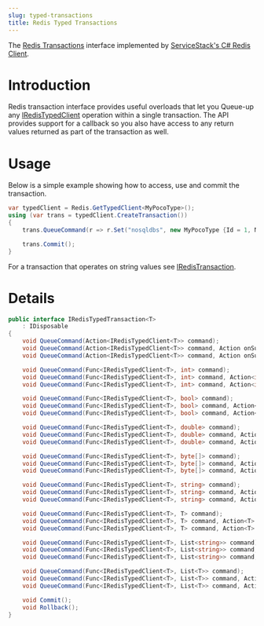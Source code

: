 ```yaml
---
slug: typed-transactions
title: Redis Typed Transactions
---
```


The [Redis Transactions](./transactions.md) interface implemented by [ServiceStack's C# Redis Client](https://github.com/ServiceStack/ServiceStack.Redis).

# Introduction

Redis transaction interface provides useful overloads that let you Queue-up any [IRedisTypedClient](./typed-client.md) operation within a single transaction.
The API provides support for a callback so you also have access to any return values returned as part of the transaction as well.

# Usage

Below is a simple example showing how to access, use and commit the transaction.

```csharp
var typedClient = Redis.GetTypedClient<MyPocoType>();			
using (var trans = typedClient.CreateTransaction())
{
    trans.QueueCommand(r => r.Set("nosqldbs", new MyPocoType {Id = 1, Name = "Redis"));

    trans.Commit();
}
```

For a transaction that operates on string values see [IRedisTransaction](./transactions.md).

# Details

```csharp
public interface IRedisTypedTransaction<T> 
    : IDisposable
{
    void QueueCommand(Action<IRedisTypedClient<T>> command);
    void QueueCommand(Action<IRedisTypedClient<T>> command, Action onSuccessCallback);
    void QueueCommand(Action<IRedisTypedClient<T>> command, Action onSuccessCallback, Action<Exception> onErrorCallback);

    void QueueCommand(Func<IRedisTypedClient<T>, int> command);
    void QueueCommand(Func<IRedisTypedClient<T>, int> command, Action<int> onSuccessCallback);
    void QueueCommand(Func<IRedisTypedClient<T>, int> command, Action<int> onSuccessCallback, Action<Exception> onErrorCallback);

    void QueueCommand(Func<IRedisTypedClient<T>, bool> command);
    void QueueCommand(Func<IRedisTypedClient<T>, bool> command, Action<bool> onSuccessCallback);
    void QueueCommand(Func<IRedisTypedClient<T>, bool> command, Action<bool> onSuccessCallback, Action<Exception> onErrorCallback);

    void QueueCommand(Func<IRedisTypedClient<T>, double> command);
    void QueueCommand(Func<IRedisTypedClient<T>, double> command, Action<double> onSuccessCallback);
    void QueueCommand(Func<IRedisTypedClient<T>, double> command, Action<double> onSuccessCallback, Action<Exception> onErrorCallback);

    void QueueCommand(Func<IRedisTypedClient<T>, byte[]> command);
    void QueueCommand(Func<IRedisTypedClient<T>, byte[]> command, Action<byte[]> onSuccessCallback);
    void QueueCommand(Func<IRedisTypedClient<T>, byte[]> command, Action<byte[]> onSuccessCallback, Action<Exception> onErrorCallback);

    void QueueCommand(Func<IRedisTypedClient<T>, string> command);
    void QueueCommand(Func<IRedisTypedClient<T>, string> command, Action<string> onSuccessCallback);
    void QueueCommand(Func<IRedisTypedClient<T>, string> command, Action<string> onSuccessCallback, Action<Exception> onErrorCallback);

    void QueueCommand(Func<IRedisTypedClient<T>, T> command);
    void QueueCommand(Func<IRedisTypedClient<T>, T> command, Action<T> onSuccessCallback);
    void QueueCommand(Func<IRedisTypedClient<T>, T> command, Action<T> onSuccessCallback, Action<Exception> onErrorCallback);

    void QueueCommand(Func<IRedisTypedClient<T>, List<string>> command);
    void QueueCommand(Func<IRedisTypedClient<T>, List<string>> command, Action<List<string>> onSuccessCallback);
    void QueueCommand(Func<IRedisTypedClient<T>, List<string>> command, Action<List<string>> onSuccessCallback, Action<Exception> onErrorCallback);

    void QueueCommand(Func<IRedisTypedClient<T>, List<T>> command);
    void QueueCommand(Func<IRedisTypedClient<T>, List<T>> command, Action<List<T>> onSuccessCallback);
    void QueueCommand(Func<IRedisTypedClient<T>, List<T>> command, Action<List<T>> onSuccessCallback, Action<Exception> onErrorCallback);

    void Commit();
    void Rollback();
}
```
